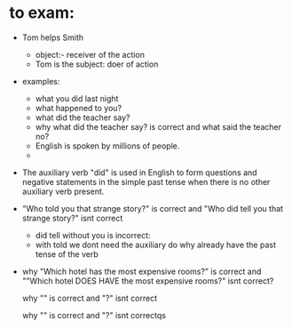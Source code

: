 # to exam:
- Tom helps Smith
	- object:- receiver of the action
	- Tom is the subject: doer of action

- examples:
	- what you did last night
	- what happened to you?
	- what did the teacher say?
	- why what did the teacher say? is correct and what said the teacher no?
	- English is spoken by millions of people.
	- 

- The auxiliary verb "did" is used in English to form questions and negative 
statements in the simple past tense when there is no other auxiliary verb present.

- "Who told you that strange story?" is correct and "Who did tell you that strange story?" isnt correct
	- did tell without you is incorrect:
	- with told we dont need the auxiliary do why already have the past tense of the verb

- why "Which hotel has the most expensive rooms?"  is correct and ""Which hotel DOES HAVE the most expensive rooms?" isnt correct?


	why "" is correct and "?" isnt correct

	why "" is correct and "?" isnt correctqs